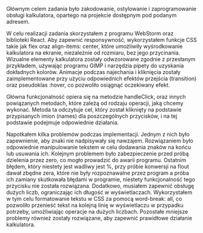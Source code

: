 Głównym celem zadania było zakodowanie, ostylowanie i zaprogramowanie obsługi kalkulatora, opartego na projekcie dostępnym pod podanym adresem.

W celu realizacji zadania skorzystałem z programu WebStorm oraz biblioteki React. Aby zapewnić responsywność, wykorzystałem funkcje CSS takie jak flex oraz align-items: center, które umożliwiły wyśrodkowanie kalkulatora na ekranie, niezależnie od rozmiaru, bez jego przycinania. Wizualne elementy kalkulatora zostały odwzorowane zgodnie z przesłanym przykładem, używając programu GIMP i narzędzia pipety do uzyskania dokładnych kolorów. Animacje podczas najechania i kliknięcia zostały zaimplementowane przy użyciu odpowiednich efektów przejścia (transition) oraz pseudoklas :hover, co pozwoliło osiągnąć oczekiwany efekt.

Główna funkcjonalność opiera się na metodzie handleClick, oraz innych powiązanych metodach, które zależą od rodzaju operacji, jaką chcemy wykonać. Metoda ta odczytuje cel, który został kliknięty na podstawie przypisanych imion (names) dla poszczególnych przycisków, i na tej podstawie podejmuje odpowiednie działania.

Napotkałem kilka problemów podczas implementacji. Jednym z nich było zapewnienie, aby znaki nie nadpisywały się nawzajem. Rozwiązaniem było odpowiednie manipulowanie tekstem w celu dodawania znaków na końcu lub usuwania ich. Kolejnym problemem było zabezpieczenie przed próbą dzielenia przez zero, co mogło prowadzić do awarii programu. Ostatnim błędem, który niestety jest wadliwy jest %, przy próbie konwersji na flout dawał zbędne zera, które nie były rozpoznawalne przez program a próba ich zamiany skutkowała błędami w programie, niestety funkcjonalność tego przycisku nie została rozwiązana. Dodatkowo, musiałem zapewnić obsługę dużych liczb, ograniczając ich długość w wyświetlaczach. Wykorzystałem w tym celu formatowanie tekstu w CSS za pomocą word-break: all, co pozwoliło przenieść tekst na kolejną linię w wyświetlaczu w przypadku potrzeby, umożliwiając operacje na dużych liczbach. Pozostałe mniejsze problemy również zostały rozwiązane, aby zapewnić prawidłowe działanie kalkulatora.
